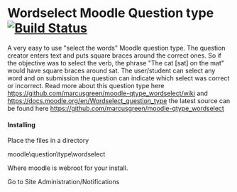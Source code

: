 
# Wordselect Moodle Question type [![Build Status](https://travis-ci.org/marcusgreen/moodle-qtype_wordselect.svg?branch=master)](https://travis-ci.org/marcusgreen/moodle-qtype_wordselect)
A very easy to use "select the words" Moodle question type. The question creator enters text
and puts square braces around the correct ones. So if the objective was to select the verb, the phrase
"The cat [sat] on the mat" would have square braces around sat. The user/student can select any word
and on submission the question can indicate which select was correct or incorrect. Read more about
this question type here
https://github.com/marcusgreen/moodle-qtype_wordselect/wiki
and
https://docs.moodle.org/en/Wordselect_question_type
the latest source can be found here
https://github.com/marcusgreen/moodle-qtype_wordselect

#### Installing
Place the files in a directory 

moodle\question\type\wordselect

Where moodle is webroot for your install.

Go to Site Administration/Notifications